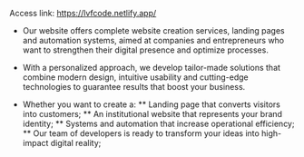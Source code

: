 Access link: https://lvfcode.netlify.app/

* Our website offers complete website creation services, landing pages and automation systems, aimed at companies and entrepreneurs who want to strengthen their digital presence and optimize processes.
* With a personalized approach, we develop tailor-made solutions that combine modern design, intuitive usability and cutting-edge technologies to guarantee results that boost your business.

* Whether you want to create a:
  ** Landing page that converts visitors into customers;
  ** An institutional website that represents your brand identity;
  ** Systems and automation that increase operational efficiency;
  ** Our team of developers is ready to transform your ideas into high-impact digital reality;
